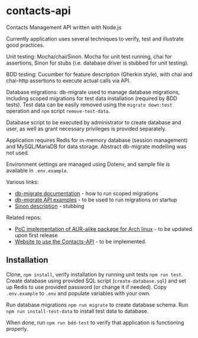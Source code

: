 # contacts-api
Contacts Management API written with Node.js

Currently application uses several techniques to verify, test and illustrate good practices.

Unit testing: Mocha/chai/Sinon. Mocha for unit test running, chai for assertions, Sinon for 
stubs (i.e. database driver is stubbed for unit testing).

BDD testing: Cucumber for feature description (Gherkin style), with chai and chai-http assertions to execute actual calls via API.

Database migrations: db-migrate used to manage database migrations, including scoped migrations for test data installation (required
by BDD tests). Test data can be easily removed using the `migrate down:test` operation and `npm` script `remove-test-data`.

Database script to be executed by administrator to create database and user, as well as grant necessary privileges is provided separately.

Application requires Redis for in-memory database (session management) and MySQL/MariaDB for data storage. Abstract db-migrate modelling
was not used.

Environment settings are managed using Dotenv, and sample file is available in `.env.example`.

Various links:
 * [db-migrate documentation](https://db-migrate.readthedocs.io/en/latest/Getting%20Started/commands/) - how to run scoped migrations
 * [db-migrate API examples](https://github.com/db-migrate/api-examples) - to be used to run migrations on startup
 * [Sinon description](https://sinonjs.org/releases/latest/stubs/) - stubbing
 
Related repos:
 * [PoC implementation of AUR-alike package for Arch linux](https://github.com/dbuchwald/contacts-api-aur) - to be updated upon first
 release
 * [Website to use the Contacts-API](https://github.com/dbuchwald/contacts-app) - to be implemented.

## Installation

Clone, `npm install`, verify installation by running unit tests `npm run test`. Create database using provided SQL script 
(`create-database.sql`) and set up Redis to use provided password (or change it if needed). Copy `.env.example` to `.env` 
and populate variables with your own.

Run database migrations `npm run migrate` to create database schema. Run `npm run install-test-data` to install test data to database.

When done, run `npm run bdd-test` to verify that application is functioning properly.
